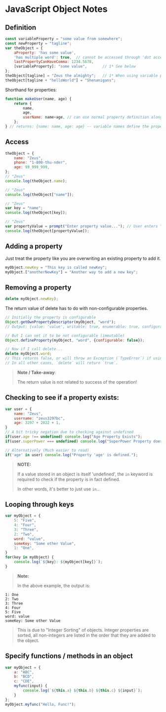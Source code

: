 # JavaScript Object Notes

## Definition

``` javascript
const variableProperty = "some value from somewhere";
const newProperty = "tagline";
var theObject = {
    aProperty: 'has some value',
    'has multiple word': true,  // cannot be accessed through 'dot access' must use theObject['has multiple words']
    lastPropertyCanHaveComma: 1234.5678,
    [variableProperty]: "some value",       // 1* See below
};
theObject[tagline] = "Zeus the almighty";   // 1* When using variable properties, it is common practice to define like this
theObject[tagline + "helloWorld"] = "Shenanigans";
```

Shorthand for properties:
``` javascript
function makeUser(name, age) {
    return {
        name,
        age,
        userName: name+age, // can use normal property definition along with shorthand
    };
} // returns: {name: name, age: age} -- variable names define the property
```

## Access

``` javascript
theObject = {
    name: "Zeus",
    phone: "1-800-thu-nder",
    age: 99_999_999,
};
// "Zeus"
console.log(theObject.name);

// "Zeus"
console.log(theObject["name"]);

// "Zeus"
var key = "name";
console.log(theObject[key]);

// "Zeus"
var propertyValue = prompt("Enter property value..."); // User enters "name"
console.log(theObject[propertyValue]);
```

## Adding a property

Just treat the property like you are overwriting an existing property to add it.

``` javascript
myObject.newKey = "This key is called newKey";
myObject.["anotherNewKey"] = "Another way to add a new key";
```

## Removing a property


``` javascript
delete myObject.newKey);
```

The return value of delete has to do with non-configurable properties.

``` javascript
// Initially the property is configurable
Object.getOwnPropertyDescriptor(myObject, "word");
// Output: {value: 'value', writable: true, enumerable: true, configurable: true}

// But I can set it to be not configurable (immutable)
Object.defineProperty(myObject, "word", {configurable: false});

// Now if I call delete...
delete myObject.word;
// This returns false, or will throw an Exception (`TypeError`) if using strict
// In all other cases, `delete` will return `true`.
```

> **Note / Take-away**:
>
> The return value is not related to success of the operation!

## Checking to see if a property exists:
``` javascript
var user = {
    name: "Zeus",
    username: "zeus3297bc",
    age: 3297 + 2022 + 1,
}
// A bit tricky negation due to checking against undefined
if(user.age !== undefined) console.log("Age Property Exists");
if(user.superPower === undefined) console.log("SuperPower Property does not Exist.");

// Alternatively (Much easier to read)
if('age' in user) console.log("Property 'age' is defined.");
```
> **NOTE:**
>
> If a value stored in an object is itself 'undefined', the `in` keyword is required to check if the property is in fact defined.
>
> In other words, it's better to just use `in`...

## Looping through keys

``` javascript
var myObject = {
    5: "Five",
    4: "Four",
    3: "Three",
    2: "Two",
    word: "value",
    someKey: "Some other Value",
    1: "One",
}
for(key in myObject) {
    console.log(`${key}: ${myObject[key]}`);
}
```

> **Note:**
>
> In the above example, the output is:
>
```
1: One
2: Two
3: Three
4: Four
5: Five
word: value
someKey: Some other Value
```
> This is due to "Integer Sorting" of objects. Integer properties are sorted, all non-integers are listed in the order that they are added to the object.


## Specify functions / methods in an object

``` javascript
var myObject = {
    a: "ABC",
    b: "BCD",
    c: "CDE",
    myfunc(input) {
        console.log(`${this.a} ${this.b} ${this.c} ${input}`);
    }
};
myObject.myfunc("Hello, Func!");
```
